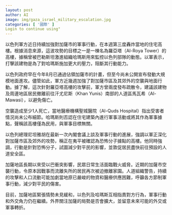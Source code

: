 ```yaml
---
layout: post
author: AI
image: img/gaza_israel_military_escalation.jpg
categories: [ '國際' ]
Login to continue using"
---
```

以色列軍方近日持續加強對加薩市的軍事行動，在本週第三度轟炸當地的住宅高樓。根據消息來源，這波攻勢的目標之一是一棟名為羅亞塔（Al-Roya Tower）的高樓，據稱曾被巴勒斯坦激進組織哈瑪斯用來監控以色列部隊的動態。以軍表示，打擊該建物是為了對哈瑪斯施加更大的壓力，阻斷其行動能力。

以色列政府早在今年8月已通過佔領加薩市的計畫，但至今尚未公開宣布發動大規模地面進攻。儘管如此，軍方近幾週加強了對加薩市區及其郊外的空襲與地面行動。據了解，這次針對羅亞塔高樓的攻擊前，軍方曾兩度發布疏散令，建議該建物及周邊地區居民撤離前往汗尤尼斯（Khan Yunis）南部的人道區馬瓦希（Al-Mawasi），以避免傷亡。

空襲造成至少1人死亡，當地醫療機構聖城醫院（Al-Quds Hospital）指出受害者情況尚未公布細節。哈瑪斯則否認在住宅建築內進行軍事活動或將其作為軍事據點，聲稱該高樓僅為民用，與軍事目標無關。

以色列總理尼坦雅胡在最新一次內閣會議上談及軍事行動的進展，強調以軍正深化對加薩市區及郊外的攻勢，稱正在夷平被確認為恐怖分子據點的高樓。他同時強調，行動是針對恐怖分子，試圖減少對平民的影響，並敦促居民盡快前往預設的人道安全區。

加薩地區長期以來受以巴衝突影響，民眾日常生活面臨戰火威脅。近期的加薩市空襲行動，令原本因戰事而流離失所的居民再次被迫撤離家園。人道組織警告，持續的攻擊和人口流動可能加劇當地原已嚴峻的物資和醫療供應困難，呼籲各方節制軍事行動，減少對平民的傷害。

目前，加薩地區緊張情勢未見緩和，以色列及哈瑪斯互相指責對方行為，軍事行動和外交角力仍在繼續。外界關注加薩的局勢是否會擴大，並留意未來可能的外交或軍事轉折。